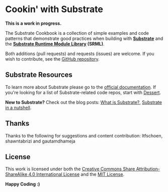 # Cookin' with Substrate

**This is a work in progress.**

The Substrate Cookbook is a collection of simple examples and code patterns that demonstrate good practices when building with **[Substrate](https://github.com/paritytech/substrate)** and the **[Substrate Runtime Module Library](https://github.com/paritytech/substrate/tree/master/srml) (SRML)**. 

Both additions (pull requests) and requests (issues) are welcome. If you wish to contribute, see the [GitHub repository](https://github.com/AmarRSingh/SubstrateCookbook).
<!-- TODO: fix `.travis.yml`; add contribution guidelines in `CONTRIBUTING.md` -->

## Substrate Resources

To learn more about Substrate please go to the [official documentation](https://docs.substrate.dev/docs/what-is-substrate). If you're looking for a list of Substrate-related code repos, start with [Dessert](./library.md).

**New to Substrate?** Check out the blog posts: [What is Substrate?](https://www.parity.io/what-is-substrate/), [Substrate in a nutshell](https://www.parity.io/substrate-in-a-nutshell/).

## Thanks

Thanks to the following for suggestions and content contribution: ltfschoen, shawntabrizi and gautamdhameja

## License

This work is licensed under both the [Creative Commons Share Attribution-ShareAlike 4.0 International License](https://creativecommons.org/licenses/by-sa/4.0/) and the [MIT License](https://opensource.org/licenses/MIT).

**Happy Coding :)**